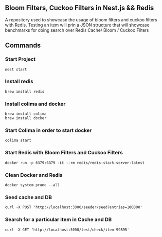 ## Bloom Filters, Cuckoo Filters in Nest.js && Redis

A repository used to showcase the usage of bloom filters and cuckoo filters with Redis.
Testing an item will prin a JSON structure that will showcase benchmarks for doing search over Redis Cache/ Bloom / Cuckoo Filters

## Commands

### Start Project
```
nest start
```

### Install redis
```
brew install redis
```

### Install colima and docker
```
brew install colima
brew install docker

```
### Start Colima in order to start docker
```
colima start
```
### Start Redis with Bloom Filters and Cuckoo Filters

```
docker run -p 6379:6379 -it --rm redis/redis-stack-server:latest
```

### Clean Docker and Redis

```
docker system prune --all
```

### Seed cache and DB
```
curl -X POST 'http://localhost:3000/seeder/seed?entries=100000'
```

### Search for a particular item in Cache and DB

```
curl -X GET 'http://localhost:3000/test/check/item-99895'
```